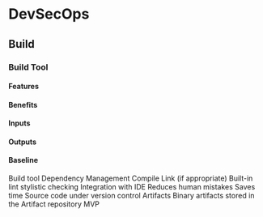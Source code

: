 # DevSecOps

## Build

### Build Tool

#### Features

#### Benefits

#### Inputs

#### Outputs

#### Baseline


Build tool Dependency
Management
Compile
Link (if appropriate)
Built-in lint stylistic
checking
Integration with IDE
Reduces human
mistakes
Saves time
Source code
under version
control
Artifacts
Binary
artifacts
stored in
the Artifact
repository
MVP
